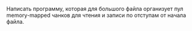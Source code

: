 Написать программу, которая для большого файла организует пул memory-mapped чанков для чтения и записи по отступам от начала файла.
